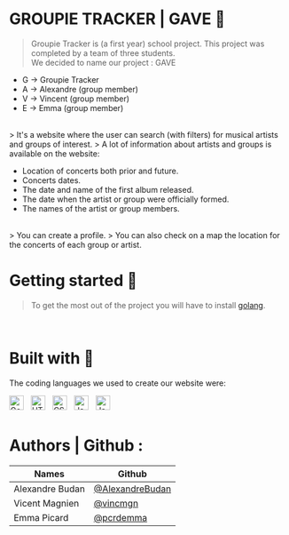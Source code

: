 #   GROUPIE TRACKER | GAVE 🎵
> Groupie Tracker is (a first year) school project.
> This project was completed by a team of three students.  
> We decided to name our project : GAVE  

- G -> Groupie Tracker  
- A -> Alexandre (group member)
- V -> Vincent (group member)
- E -> Emma (group member)
<br>
> It's a website where the user can search (with filters) for musical artists and groups of interest.
> A lot of information about artists and groups is available on the website:  

- Location of concerts both prior and future.
- Concerts dates.
- The date and name of the first album released.
- The date when the artist or group were officially formed.
- The names of the artist or group members.
<br>
> You can create a profile.
> You can also check on a map the location for the concerts of each group or artist.  
<br>

# Getting started 🚀
> To get the most out of the project you will have to install <a href="https://go.dev" target="_blank">golang</a>.
<br>

# Built with 🔨
The coding languages we used to create our website were:

<img align="left" alt="Golang" width="26px" src="https://cdn.jsdelivr.net/gh/devicons/devicon/icons/go/go-original.svg" style="padding-right:10px;" />
<img align="left" alt="HTML5" width="26px" src="https://cdn.jsdelivr.net/gh/devicons/devicon/icons/html5/html5-original.svg" style="padding-right:10px;" />
<img align="left" alt="CSS3" width="26px" src="https://cdn.jsdelivr.net/gh/devicons/devicon/icons/css3/css3-original.svg" style="padding-right:10px;" />
<img align="left" alt="JavaScript" width="26px" src="https://cdn.jsdelivr.net/gh/devicons/devicon/icons/javascript/javascript-original.svg" style="padding-right:10px;" />
<img align="left" alt="JavaScript" width="26px" src="https://upload.wikimedia.org/wikipedia/commons/9/97/Sqlite-square-icon.svg" style="padding-right:10px;" />


<br><br>
# Authors | Github :   
Names | Github  
| ------ | ------ |  
Alexandre Budan  |  <a href="https://github.com/AlexandreBudan">@AlexandreBudan</a>
Vicent Magnien   |  <a href="https://github.com/vincmgn">@vincmgn</a>
Emma Picard      |  <a href="https://github.com/pcrdemma">@pcrdemma</a>



